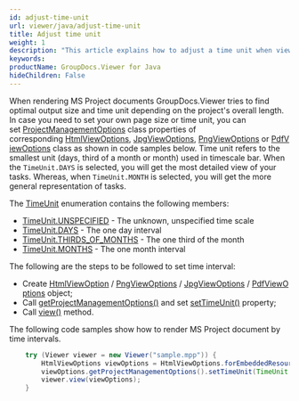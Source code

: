 ```yaml
---
id: adjust-time-unit
url: viewer/java/adjust-time-unit
title: Adjust time unit
weight: 1
description: "This article explains how to adjust a time unit when viewing MS Project Documents with GroupDocs.Viewer within your Java applications."
keywords: 
productName: GroupDocs.Viewer for Java
hideChildren: False
---
```

When rendering MS Project documents GroupDocs.Viewer tries to find optimal output size and time unit depending on the project's overall length. In case you need to set your own page size or time unit, you can set [ProjectManagementOptions](https://reference.groupdocs.com/viewer/java/com.groupdocs.viewer.options/ProjectManagementOptions) class properties of corresponding [HtmlViewOptions](https://reference.groupdocs.com/viewer/java/com.groupdocs.viewer.options/HtmlViewOptions), [JpgViewOptions](https://reference.groupdocs.com/viewer/java/com.groupdocs.viewer.options/JpgViewOptions), [PngViewOptions](https://reference.groupdocs.com/viewer/java/com.groupdocs.viewer.options/PngViewOptions) or [PdfViewOptions](https://reference.groupdocs.com/viewer/java/com.groupdocs.viewer.options/PdfViewOptions) class as shown in code samples below. Time unit refers to the smallest unit (days, third of a month or month) used in timescale bar. When the `TimeUnit.DAYS` is selected, you will get the most detailed view of your tasks. Whereas, when `TimeUnit.MONTH` is selected, you will get the more general representation of tasks.

The [TimeUnit](https://reference.groupdocs.com/viewer/java/com.groupdocs.viewer.options/TimeUnit) enumeration contains the following members:

* [TimeUnit.UNSPECIFIED](https://reference.groupdocs.com/viewer/java/com.groupdocs.viewer.options/TimeUnit#UNSPECIFIED) - The unknown, unspecified time scale
* [TimeUnit.DAYS](https://reference.groupdocs.com/viewer/java/com.groupdocs.viewer.options/TimeUnit#DAYS) - The one day interval
* [TimeUnit.THIRDS_OF_MONTHS](https://reference.groupdocs.com/viewer/java/com.groupdocs.viewer.options/TimeUnit#THIRDS_OF_MONTHS) - The one third of the month
* [TimeUnit.MONTHS](https://reference.groupdocs.com/viewer/java/com.groupdocs.viewer.options/TimeUnit#MONTHS) - The one month interval

The following are the steps to be followed to set time interval:

* Create [HtmlViewOption](https://reference.groupdocs.com/viewer/java/com.groupdocs.viewer.options/HtmlViewOptions) / [PngViewOptions](https://reference.groupdocs.com/viewer/java/com.groupdocs.viewer.options/PngViewOptions) / [JpgViewOptions](https://reference.groupdocs.com/viewer/java/com.groupdocs.viewer.options/JpgViewOptions) / [PdfViewOptions](https://reference.groupdocs.com/viewer/java/com.groupdocs.viewer.options/PdfViewOptions) object;
* Call [getProjectManagementOptions()](https://reference.groupdocs.com/viewer/java/com.groupdocs.viewer.options/BaseViewOptions#getProjectManagementOptions()) and set [setTimeUnit()](https://reference.groupdocs.com/viewer/java/com.groupdocs.viewer.options/ProjectManagementOptions#setTimeUnit(int)) property;
* Call [view()](https://reference.groupdocs.com/viewer/java/com.groupdocs.viewer/Viewer#view(com.groupdocs.viewer.options.ViewOptions)) method.

The following code samples show how to render MS Project document by time intervals.

```java
    try (Viewer viewer = new Viewer("sample.mpp")) {
        HtmlViewOptions viewOptions = HtmlViewOptions.forEmbeddedResources();
        viewOptions.getProjectManagementOptions().setTimeUnit(TimeUnit.DAYS);
        viewer.view(viewOptions);
    }
```
